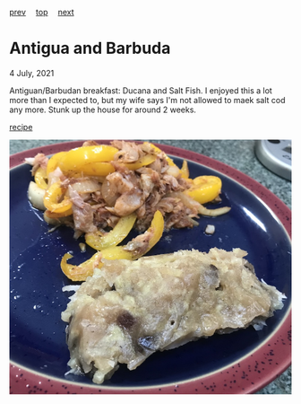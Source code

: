 [prev](angola.md)&emsp;
[top](../index.md)&emsp;
[next](argentina.md)
# Antigua and Barbuda
4 July, 2021


Antiguan/Barbudan breakfast: Ducana and Salt Fish. I enjoyed this a lot more than I expected to, but my wife says I'm not allowed to maek salt cod any more. Stunk up the house for around 2 weeks.

[recipe](https://melindastrauss.com/2011/04/10/antiguan-ducana-and-salt-fish/)

![Two mushy piles of food on a plate](images/antigua_and_barbuda.jpeg)